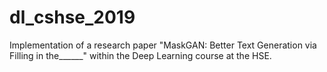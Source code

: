 # dl_cshse_2019
Implementation of a research paper "MaskGAN: Better Text Generation via Filling in the______" within the Deep Learning course at the HSE.
